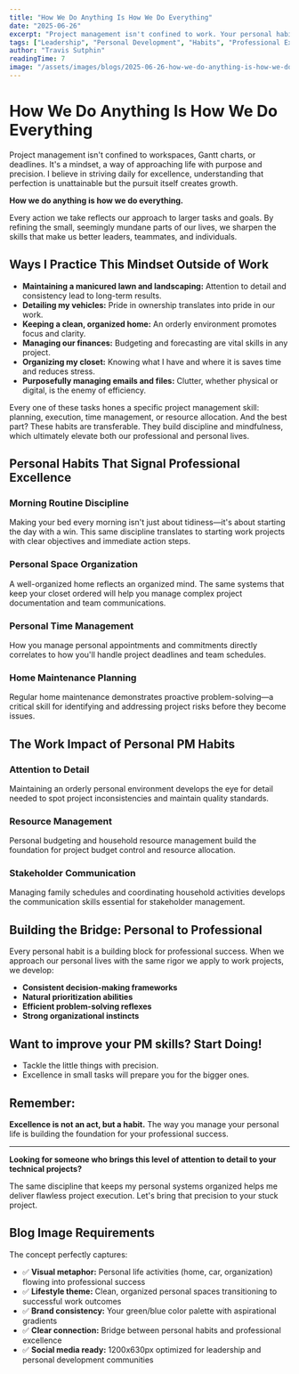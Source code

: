```yaml
---
title: "How We Do Anything Is How We Do Everything"
date: "2025-06-26"
excerpt: "Project management isn't confined to work. Your personal habits build the foundation for professional excellence. Here's how small disciplines create big results."
tags: ["Leadership", "Personal Development", "Habits", "Professional Excellence"]
author: "Travis Sutphin"
readingTime: 7
image: "/assets/images/blogs/2025-06-26-how-we-do-anything-is-how-we-do-everything.png"
---
```


# How We Do Anything Is How We Do Everything

Project management isn't confined to workspaces, Gantt charts, or deadlines. It's a mindset, a way of approaching life with purpose and precision. I believe in striving daily for excellence, understanding that perfection is unattainable but the pursuit itself creates growth.

**How we do anything is how we do everything.**

Every action we take reflects our approach to larger tasks and goals. By refining the small, seemingly mundane parts of our lives, we sharpen the skills that make us better leaders, teammates, and individuals.

## Ways I Practice This Mindset Outside of Work

- **Maintaining a manicured lawn and landscaping:** Attention to detail and consistency lead to long-term results.
- **Detailing my vehicles:** Pride in ownership translates into pride in our work.
- **Keeping a clean, organized home:** An orderly environment promotes focus and clarity.
- **Managing our finances:** Budgeting and forecasting are vital skills in any project.
- **Organizing my closet:** Knowing what I have and where it is saves time and reduces stress.
- **Purposefully managing emails and files:** Clutter, whether physical or digital, is the enemy of efficiency.

Every one of these tasks hones a specific project management skill: planning, execution, time management, or resource allocation. And the best part? These habits are transferable. They build discipline and mindfulness, which ultimately elevate both our professional and personal lives.

## Personal Habits That Signal Professional Excellence

### Morning Routine Discipline
Making your bed every morning isn't just about tidiness—it's about starting the day with a win. This same discipline translates to starting work projects with clear objectives and immediate action steps.

### Personal Space Organization
A well-organized home reflects an organized mind. The same systems that keep your closet ordered will help you manage complex project documentation and team communications.

### Personal Time Management
How you manage personal appointments and commitments directly correlates to how you'll handle project deadlines and team schedules.

### Home Maintenance Planning
Regular home maintenance demonstrates proactive problem-solving—a critical skill for identifying and addressing project risks before they become issues.

## The Work Impact of Personal PM Habits

### Attention to Detail
Maintaining an orderly personal environment develops the eye for detail needed to spot project inconsistencies and maintain quality standards.

### Resource Management
Personal budgeting and household resource management build the foundation for project budget control and resource allocation.

### Stakeholder Communication
Managing family schedules and coordinating household activities develops the communication skills essential for stakeholder management.

## Building the Bridge: Personal to Professional

Every personal habit is a building block for professional success. When we approach our personal lives with the same rigor we apply to work projects, we develop:

- **Consistent decision-making frameworks**
- **Natural prioritization abilities**
- **Efficient problem-solving reflexes**
- **Strong organizational instincts**

## Want to improve your PM skills? Start Doing!

- Tackle the little things with precision.
- Excellence in small tasks will prepare you for the bigger ones.

## Remember:

**Excellence is not an act, but a habit.** The way you manage your personal life is building the foundation for your professional success.

---

**Looking for someone who brings this level of attention to detail to your technical projects?**

The same discipline that keeps my personal systems organized helps me deliver flawless project execution. Let's bring that precision to your stuck project.

## Blog Image Requirements

The concept perfectly captures:

- ✅ **Visual metaphor:** Personal life activities (home, car, organization) flowing into professional success
- ✅ **Lifestyle theme:** Clean, organized personal spaces transitioning to successful work outcomes
- ✅ **Brand consistency:** Your green/blue color palette with aspirational gradients
- ✅ **Clear connection:** Bridge between personal habits and professional excellence
- ✅ **Social media ready:** 1200x630px optimized for leadership and personal development communities